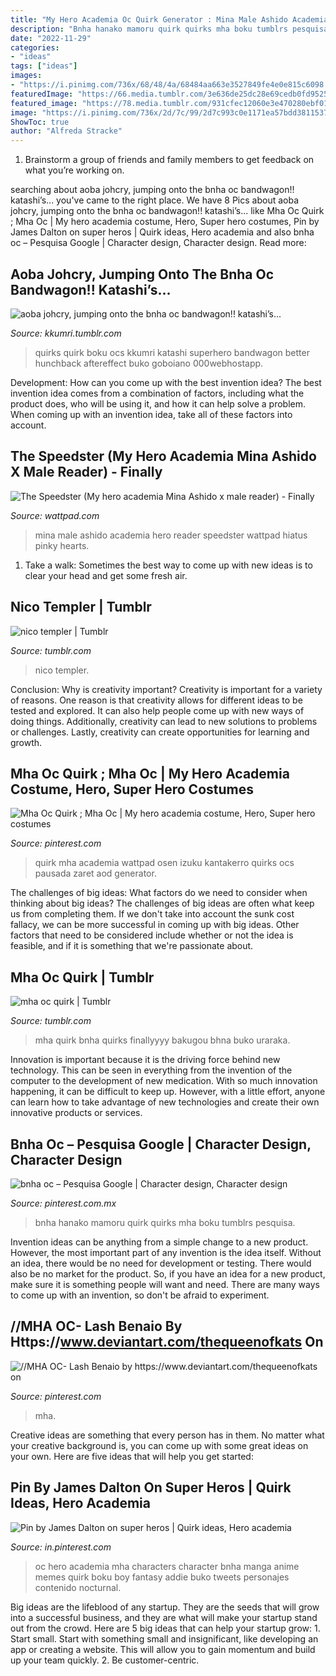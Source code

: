 ```yaml
---
title: "My Hero Academia Oc Quirk Generator : Mina Male Ashido Academia Hero Reader Speedster Wattpad Hiatus Pinky Hearts"
description: "Bnha hanako mamoru quirk quirks mha boku tumblrs pesquisa"
date: "2022-11-29"
categories:
- "ideas"
tags: ["ideas"]
images:
- "https://i.pinimg.com/736x/68/48/4a/68484aa663e3527849fe4e0e815c6098.jpg"
featuredImage: "https://66.media.tumblr.com/3e636de25dc28e69cedb0fd952506b3f/tumblr_otmwlztfI91tgkv9io1_500.png"
featured_image: "https://78.media.tumblr.com/931cfec12060e3e470280ebf01d0a681/tumblr_osq5tkcxBy1tw6vhxo2_1280.png"
image: "https://i.pinimg.com/736x/2d/7c/99/2d7c993c0e1171ea57bdd3811537ed6e.jpg"
ShowToc: true
author: "Alfreda Stracke"
---
```



1. Brainstorm a group of friends and family members to get feedback on what you’re working on.

	

		
searching about aoba johcry, jumping onto the bnha oc bandwagon!! katashi’s... you've came to the right place. We have 8 Pics about aoba johcry, jumping onto the bnha oc bandwagon!! katashi’s... like Mha Oc Quirk ; Mha Oc | My hero academia costume, Hero, Super hero costumes, Pin by James Dalton on super heros | Quirk ideas, Hero academia and also bnha oc – Pesquisa Google | Character design, Character design. Read more:
		
    
## Aoba Johcry, Jumping Onto The Bnha Oc Bandwagon!! Katashi’s...

<img loading=lazy src="https://78.media.tumblr.com/931cfec12060e3e470280ebf01d0a681/tumblr_osq5tkcxBy1tw6vhxo2_1280.png" onerror="this.onerror=null;this.src='https://tse1.mm.bing.net/th?id=OIP.DFuwJZQ2v2BN6au3LjCiGAHaNK&amp;pid=15.1';" alt="aoba johcry, jumping onto the bnha oc bandwagon!! katashi’s...">

_Source: kkumri.tumblr.com_

>quirks quirk boku ocs kkumri katashi superhero bandwagon better hunchback aftereffect buko goboiano 000webhostapp. 

	

Development: How can you come up with the best invention idea?
The best invention idea comes from a combination of factors, including what the product does, who will be using it, and how it can help solve a problem. When coming up with an invention idea, take all of these factors into account.

    
## The Speedster (My Hero Academia Mina Ashido X Male Reader) - Finally

<img loading=lazy src="https://a.wattpad.com/cover/157115039-256-k604110.jpg" onerror="this.onerror=null;this.src='https://tse2.mm.bing.net/th?id=OIP.h0jTSz15oIxafcf5zwnh9QAAAA&amp;pid=15.1';" alt="The Speedster (My hero academia Mina Ashido x male reader) - Finally">

_Source: wattpad.com_

>mina male ashido academia hero reader speedster wattpad hiatus pinky hearts. 

	

1. Take a walk: Sometimes the best way to come up with new ideas is to clear your head and get some fresh air.

    
## Nico Templer | Tumblr

<img loading=lazy src="https://66.media.tumblr.com/3e636de25dc28e69cedb0fd952506b3f/tumblr_otmwlztfI91tgkv9io1_500.png" onerror="this.onerror=null;this.src='https://tse1.mm.bing.net/th?id=OIP.mmYFE8Ck6yDWn1QqccMwHwHaFB&amp;pid=15.1';" alt="nico templer | Tumblr">

_Source: tumblr.com_

>nico templer. 

	

Conclusion: Why is creativity important?
Creativity is important for a variety of reasons. One reason is that creativity allows for different ideas to be tested and explored. It can also help people come up with new ways of doing things. Additionally, creativity can lead to new solutions to problems or challenges. Lastly, creativity can create opportunities for learning and growth.

    
## Mha Oc Quirk ; Mha Oc | My Hero Academia Costume, Hero, Super Hero Costumes

<img loading=lazy src="https://i.pinimg.com/736x/68/48/4a/68484aa663e3527849fe4e0e815c6098.jpg" onerror="this.onerror=null;this.src='https://tse4.mm.bing.net/th?id=OIP.Vr9sukh0RGThEuF3ggm4uwHaEL&amp;pid=15.1';" alt="Mha Oc Quirk ; Mha Oc | My hero academia costume, Hero, Super hero costumes">

_Source: pinterest.com_

>quirk mha academia wattpad osen izuku kantakerro quirks ocs pausada zaret aod generator. 

	

The challenges of big ideas: What factors do we need to consider when thinking about big ideas?
The challenges of big ideas are often what keep us from completing them. If we don't take into account the sunk cost fallacy, we can be more successful in coming up with big ideas. Other factors that need to be considered include whether or not the idea is feasible, and if it is something that we're passionate about.

    
## Mha Oc Quirk | Tumblr

<img loading=lazy src="https://64.media.tumblr.com/369618df908c6d7a9fb27112f299b647/tumblr_p7wlu1NsNA1u74h01o1_1280.png" onerror="this.onerror=null;this.src='https://tse4.mm.bing.net/th?id=OIP.uuGlTBXt7j_c4_W-WteSYgHaFk&amp;pid=15.1';" alt="mha oc quirk | Tumblr">

_Source: tumblr.com_

>mha quirk bnha quirks finallyyyy bakugou bhna buko uraraka. 

	

Innovation is important because it is the driving force behind new technology. This can be seen in everything from the invention of the computer to the development of new medication. With so much innovation happening, it can be difficult to keep up. However, with a little effort, anyone can learn how to take advantage of new technologies and create their own innovative products or services.

    
## Bnha Oc – Pesquisa Google | Character Design, Character Design

<img loading=lazy src="https://i.pinimg.com/736x/4e/21/f5/4e21f5ec92558774f69d31545f1ca2d5.jpg" onerror="this.onerror=null;this.src='https://tse3.mm.bing.net/th?id=OIP.q5gVFOl1107IPBcjCCHhuQHaEZ&amp;pid=15.1';" alt="bnha oc – Pesquisa Google | Character design, Character design">

_Source: pinterest.com.mx_

>bnha hanako mamoru quirk quirks mha boku tumblrs pesquisa. 

	

Invention ideas can be anything from a simple change to a new product. However, the most important part of any invention is the idea itself. Without an idea, there would be no need for development or testing. There would also be no market for the product. So, if you have an idea for a new product, make sure it is something people will want and need. There are many ways to come up with an invention, so don't be afraid to experiment.

    
## //MHA OC- Lash Benaio By Https://www.deviantart.com/thequeenofkats On

<img loading=lazy src="https://i.pinimg.com/736x/b5/ea/44/b5ea44326d350f518cc2c8093613637c.jpg" onerror="this.onerror=null;this.src='https://tse3.mm.bing.net/th?id=OIP.qIM81mkAVtV0m2AYndjozwHaEo&amp;pid=15.1';" alt="//MHA OC- Lash Benaio by https://www.deviantart.com/thequeenofkats on">

_Source: pinterest.com_

>mha. 

	

Creative ideas are something that every person has in them. No matter what your creative background is, you can come up with some great ideas on your own. Here are five ideas that will help you get started: 

    
## Pin By James Dalton On Super Heros | Quirk Ideas, Hero Academia

<img loading=lazy src="https://i.pinimg.com/736x/2d/7c/99/2d7c993c0e1171ea57bdd3811537ed6e.jpg" onerror="this.onerror=null;this.src='https://tse4.mm.bing.net/th?id=OIP.uzO2T3qSGAe69TxhkoakpgHaJ3&amp;pid=15.1';" alt="Pin by James Dalton on super heros | Quirk ideas, Hero academia">

_Source: in.pinterest.com_

>oc hero academia mha characters character bnha manga anime memes quirk boku boy fantasy addie buko tweets personajes contenido nocturnal. 

	

Big ideas are the lifeblood of any startup. They are the seeds that will grow into a successful business, and they are what will make your startup stand out from the crowd. Here are 5 big ideas that can help your startup grow: 1. Start small. Start with something small and insignificant, like developing an app or creating a website. This will allow you to gain momentum and build up your team quickly. 2. Be customer-centric.

